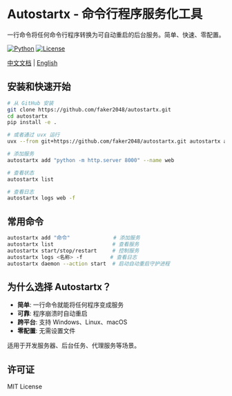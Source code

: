 # Autostartx - 命令行程序服务化工具

一行命令将任何命令行程序转换为可自动重启的后台服务。简单、快速、零配置。

[![Python](https://img.shields.io/badge/python-3.8+-blue.svg)](https://python.org) [![License](https://img.shields.io/badge/license-MIT-blue.svg)](LICENSE)

[中文文档](README_zh.md) | [English](README.md)

## 安装和快速开始

```bash
# 从 GitHub 安装
git clone https://github.com/faker2048/autostartx.git
cd autostartx
pip install -e .

# 或者通过 uvx 运行
uvx --from git+https://github.com/faker2048/autostartx.git autostartx add "python -m http.server 8000" --name web

# 添加服务
autostartx add "python -m http.server 8000" --name web

# 查看状态
autostartx list

# 查看日志
autostartx logs web -f
```

## 常用命令

```bash
autostartx add "命令"              # 添加服务
autostartx list                   # 查看服务
autostartx start/stop/restart     # 控制服务
autostartx logs <名称> -f         # 查看日志
autostartx daemon --action start  # 启动自动重启守护进程
```

## 为什么选择 Autostartx？

- **简单**: 一行命令就能将任何程序变成服务
- **可靠**: 程序崩溃时自动重启
- **跨平台**: 支持 Windows、Linux、macOS
- **零配置**: 无需设置文件

适用于开发服务器、后台任务、代理服务等场景。

## 许可证

MIT License